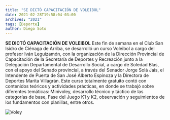 ```yaml
---
title: "SE DICTÓ CAPACITACIÓN DE VOLEIBOL"
date: 2021-02-28T19:58:04-03:00
archives: "2021"
tags: [Deporte]
author: Diego Soto
---
```

**SE DICTÓ CAPACITACIÓN DE VOLEIBOL**
Este fin de semana en el Club San Isidro de Ciénaga de Arriba, se desarrolló un curso Voleibol a cargo del profesor Iván Leguizamón, con la organización de la Dirección Provincial de Capacitación de la Secretaría de Deportes y Recreación junto a la Delegación Departamental de Desarrollo Social, a cargo de Soledad Blas, con el apoyo del Senado provincial, a través del Senador Jorge Solá Jais, el Intendente de Puerta de San José Alberto Espinoza y la Directora de Deportes Marita Villagrán.
Este curso totalmente gratuito contó con contenidos teóricos y actividades prácticas, en donde se trabajó sobre diferentes temáticas: Minivoley, desarrollo técnico y táctico de las categorías de base, Fase del Juego K1 y K2, observación y seguimientos de los fundamentos con planillas, entre otros.

![Voley](/img/Voley_PtaSJose.jpg)